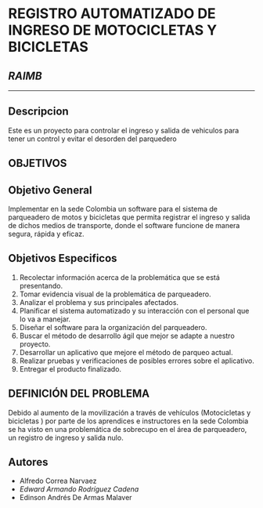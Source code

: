 REGISTRO AUTOMATIZADO DE INGRESO DE MOTOCICLETAS Y BICICLETAS
========================================================
## _RAIMB_

-----------------------------

Descripcion
---------------------

Este es un proyecto para controlar el ingreso y salida de vehiculos 
para tener un control y evitar el desorden del parquedero 

**OBJETIVOS**
---------------------------
Objetivo General
---------------------------------------------

Implementar en la sede Colombia un software para el sistema de parqueadero de motos y bicicletas
que permita registrar el ingreso y salida de dichos medios de transporte, donde el software funcione 
de manera segura, rápida y eficaz.

Objetivos Especificos
--------------------------------------------------

1. Recolectar información acerca de la problemática que se está presentando.
1. Tomar evidencia visual de la problemática de parqueadero.
1. Analizar el problema y sus principales afectados.
1. Planificar el sistema automatizado y su interacción con el personal que lo va a manejar.
1. Diseñar el software para la organización del parqueadero.
1. Buscar el método de desarrollo ágil que mejor se adapte a nuestro proyecto.
1. Desarrollar un aplicativo que mejore el método de parqueo actual.
1. Realizar pruebas y verificaciones de posibles errores sobre el aplicativo. 
1. Entregar el producto finalizado. 

DEFINICIÓN DEL PROBLEMA
--------------------------------------------------------------------------

Debido al aumento de la movilización a través de vehículos (Motocicletas y bicicletas
) por parte de los aprendices e instructores en la sede Colombia se ha 
visto en una problemática de sobrecupo en el área de parqueadero, 
un registro de ingreso y salida nulo.

Autores
------------------------------------------
- Alfredo Correa Narvaez
- _Edward Armando Rodríguez Cadena_
- Edinson Andrés De Armas Malaver
